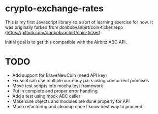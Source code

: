 # crypto-exchange-rates

This is my first Javascript library so a sort of learning exercise for now.
It was originally forked from donbobvanbirt/coin-ticker repo (https://github.com/donbobvanbirt/coin-ticker).

Initial goal is to get this compatible with the Airbitz ABC API.

# TODO

* Add support for BraveNewCoin (need API key)
* Fix so it can use multiple currency pairs using concurrent promises
* Move test scripts into mocha test framework
* Put in complete and proper error handling
* Add a test using mock ABC caller
* Make sure objects and modules are done properly for API
* Much refactoring and cleanup once I know best way to proceed 

